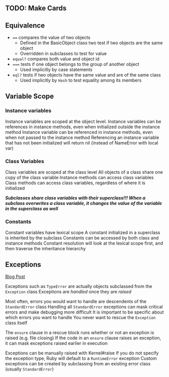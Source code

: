 ## TODO: Make Cards

## Equivalence

- `==` compares the value of two objects
  - Defined in the BasicObject class two test if two objects are the same object
  - Overridden in subclasses to test for value
- `equal?` compares both value and object id
- `===` tests if one object belongs to the group of another object
  - Used implicitly by case statements
- `eql?` tests if two objects have the same value and are of the same class
  - Used implicitly by `Hash` to test equality among its members

## Variable Scope

### Instance variables

Instance variables are scoped at the object level.
Instance variables can be references in instance methods, even when initialized outside the instance method
Instance variable can be referenced in instance methods, even when not passed to the instance method
Referencing an instance variable that has not been initialized will return nil (instead of NameError with local var)

### Class Variables

Class variables are scoped at the class level
All objects of a class share one copy of the class variable
Instance methods can access class variables
Class methods can access class variables, regardless of where it is initialized

***Subclasses share class variables with their superclass!!! 
When a subclass overwrites a class variable, it changes the value of the variable in the superclass as well*** 

### Constants

Constant variables have lexical scope
A constant initialized in a superclass is inherited by the subclass
Constants can be accessed by both class and instance methods
Constant resolution will look at the lexical scope first, and then traverse the inheritance hierarchy

## Exceptions

[Blog Post](https://launchschool.medium.com/getting-started-with-ruby-exceptions-d6318975b8d1) 

Exceptions such as `TypeError` are actually objects subclassed from the `Exception` class
Exceptions are *handled* once they are *raised* 

Most often, errors you would want to handle are descendents of the `StandardError` class
Handling all `StandardError` exceptions can mask critical errors and make debugging more difficult
It is important to be specific about which errors you want to handle
You never want to rescue the `Exception` class itself

The `ensure` clause in a rescue block runs whether or not an exception is raised (e.g. file closing)
If the code in an `ensure` clause raises an exception, it can mask exceptions raised earlier in execution

Exceptions can be manually raised with Kernel#raise
If you do not specify the exception type, Ruby will default to a `RuntimeError` exception
Custom exceptions can be created by subclassing from an existing error class (usually `StandardError`)
